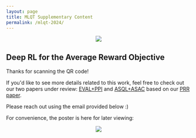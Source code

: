 ```yaml
---
layout: page
title: MLQT Supplementary Content
permalink: /mlqt-2024/
---
```

<!-- Insert mlqt png -->
<p align="center">
<img align = "center" src="../assets/workshop_logo.png" >
</p>


## Deep RL for the Average Reward Objective


Thanks for scanning the QR code! 



If you'd like to see more details related to this work, feel free to check out our two papers under review: [EVAL+PPI][aamas-submission] and [ASQL+ASAC][aaai-submission] based on our [PRR paper][prr-link].



Please reach out using the email provided below :)

For convenience, the poster is here for later viewing:
<p align="center">
<img align = "center" src="../assets/mlqt-poster-4.png" >
</p>




[aaai-submission]: assets/AAAI25__average_reward_algos-4.pdf
[aamas-submission]: assets/AAMAS___EVAL_PPI.pdf
[prr-link]: https://journals.aps.org/prresearch/abstract/10.1103/PhysRevResearch.5.023085

